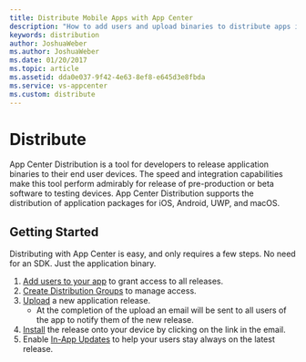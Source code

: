 ```yaml
---
title: Distribute Mobile Apps with App Center
description: "How to add users and upload binaries to distribute apps in App Center."
keywords: distribution
author: JoshuaWeber
ms.author: JoshuaWeber
ms.date: 01/20/2017
ms.topic: article
ms.assetid: dda0e037-9f42-4e63-8ef8-e645d3e8fbda
ms.service: vs-appcenter
ms.custom: distribute
---
```


# Distribute

App Center Distribution is a tool for developers to release application binaries to their end user devices. The speed and integration capabilities make this tool perform admirably for release of pre-production or beta software to testing devices. App Center Distribution supports the distribution of application packages for iOS, Android, UWP, and macOS.

## Getting Started

Distributing with App Center is easy, and only requires a few steps. No need for an SDK. Just the application binary.

1. [Add users to your app][add_users] to grant access to all releases.
2. [Create Distribution Groups][dist_groups] to manage access.
3. [Upload][upload] a new application release.
    - At the completion of the upload an email will be sent to all users of the app to notify them of the new release.
4. [Install][install] the release onto your device by clicking on the link in the email.
5. Enable [In-App Updates][in-app-updates] to help your users stay always on the latest release.

[add_users]: ~/dashboard/creating-and-managing-apps.md
[dist_groups]: groups.md
[upload]: uploading.md
[install]: installation.md
[in-app-updates]: inappupdates.md
